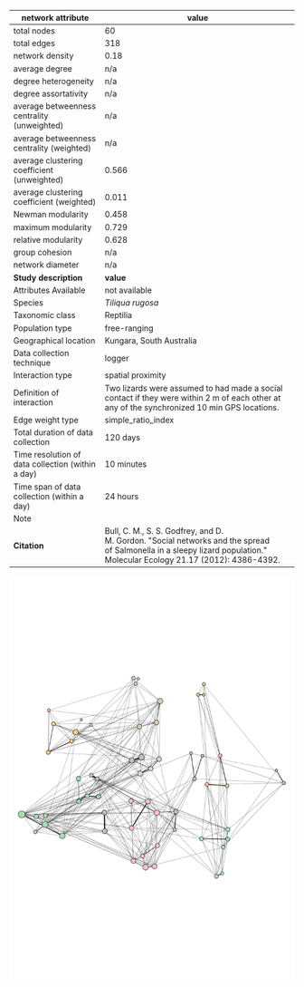 network attribute|value
---|---
total nodes|60
total edges|318
network density|0.18
average degree|n/a
degree heterogeneity|n/a
degree assortativity|n/a
average betweenness centrality (unweighted)|n/a
average betweenness centrality (weighted)|n/a
average clustering coefficient (unweighted)|0.566
average clustering coefficient (weighted)|0.011
Newman modularity|0.458
maximum modularity|0.729
relative modularity|0.628
group cohesion|n/a
network diameter|n/a
**Study description**|**value**
Attributes Available|not available
Species|*Tiliqua rugosa*
Taxonomic class|Reptilia
Population type|free-ranging
Geographical location|Kungara, South Australia
Data collection technique|logger
Interaction type|spatial proximity
Definition of interaction|Two lizards were assumed to had made a social contact if they were within 2 m of each other at any of the synchronized 10 min GPS locations.
Edge weight type|simple_ratio_index
Total duration of data collection|120 days
Time resolution of data collection (within a day)|10 minutes
Time span of data collection (within a day)|24 hours
Note|
**Citation** | Bull, C. M., S. S. Godfrey, and D. <br> M. Gordon. "Social networks and the spread <br> of Salmonella in a sleepy lizard population." <br> Molecular Ecology 21.17 (2012): 4386-4392.
![NetworkImage](/Networks/Network%20Visualizations/lizard_bull_social.png)
